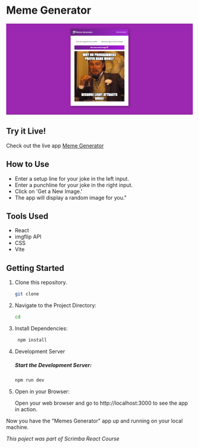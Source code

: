 # Meme Generator

<img src='./public/meme-generator-preview.png'></img>

## Try it Live!

Check out the live app [Meme Generator]()

## How to Use

-   Enter a setup line for your joke in the left input.
-   Enter a punchline for your joke in the right input.
-   Click on 'Get a New Image.'
-   The app will display a random image for you."

## Tools Used

-   React
-   imgflip API
-   CSS
-   Vite

## Getting Started

1. Clone this repository.

    ```bash
    git clone
    ```

2. Navigate to the Project Directory:
    ```bash
    cd
    ```
3. Install Dependencies:

    ```bash
     npm install
    ```

4. Development Server

    ##### Start the Development Server:

    ```bash
    npm run dev
    ```

5. Open in your Browser:

    Open your web browser and go to http://localhost:3000 to see the app in action.

Now you have the "Memes Generator" app up and running on your local machine.

_This poject was part of Scrimba React Course_
